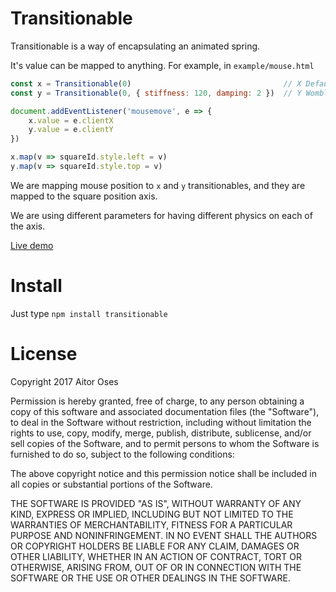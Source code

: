 # Transitionable

Transitionable is a way of encapsulating an animated spring.

It's value can be mapped to anything. For example, in `example/mouse.html`

```js
const x = Transitionable(0)                                  // X Default
const y = Transitionable(0, { stiffness: 120, damping: 2 })  // Y Wombly

document.addEventListener('mousemove', e => {
    x.value = e.clientX
    y.value = e.clientY
})

x.map(v => squareId.style.left = v)
y.map(v => squareId.style.top = v)
```

We are mapping mouse position to `x` and `y` transitionables, and they are mapped to the square position axis.

We are using different parameters for having different physics on each of the axis.

[Live demo](https://aitoroses.github.io/transitionable-js/mouse.html)

# Install

Just type `npm install transitionable`

# License

Copyright 2017 Aitor Oses

Permission is hereby granted, free of charge, to any person obtaining a copy of this software and associated documentation files (the "Software"), to deal in the Software without restriction, including without limitation the rights to use, copy, modify, merge, publish, distribute, sublicense, and/or sell copies of the Software, and to permit persons to whom the Software is furnished to do so, subject to the following conditions:

The above copyright notice and this permission notice shall be included in all copies or substantial portions of the Software.

THE SOFTWARE IS PROVIDED "AS IS", WITHOUT WARRANTY OF ANY KIND, EXPRESS OR IMPLIED, INCLUDING BUT NOT LIMITED TO THE WARRANTIES OF MERCHANTABILITY, FITNESS FOR A PARTICULAR PURPOSE AND NONINFRINGEMENT. IN NO EVENT SHALL THE AUTHORS OR COPYRIGHT HOLDERS BE LIABLE FOR ANY CLAIM, DAMAGES OR OTHER LIABILITY, WHETHER IN AN ACTION OF CONTRACT, TORT OR OTHERWISE, ARISING FROM, OUT OF OR IN CONNECTION WITH THE SOFTWARE OR THE USE OR OTHER DEALINGS IN THE SOFTWARE.
